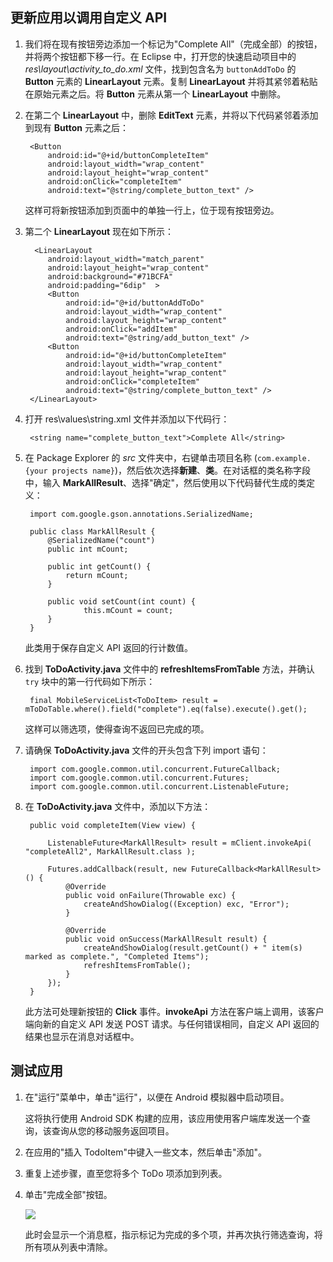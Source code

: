 ## <a name="update-app"></a>更新应用以调用自定义 API

1. 我们将在现有按钮旁边添加一个标记为"Complete All"（完成全部）的按钮，并将两个按钮都下移一行。在 Eclipse 中，打开您的快速启动项目中的  *res\layout\activity_to_do.xml* 文件，找到包含名为  `buttonAddToDo` 的 **Button** 元素的 **LinearLayout** 元素。复制 **LinearLayout** 并将其紧邻着粘贴在原始元素之后。将 **Button** 元素从第一个 **LinearLayout** 中删除。

2. 在第二个 **LinearLayout** 中，删除 **EditText** 元素，并将以下代码紧邻着添加到现有 **Button** 元素之后： 

        <Button
            android:id="@+id/buttonCompleteItem"
            android:layout_width="wrap_content"
            android:layout_height="wrap_content"
            android:onClick="completeItem"
            android:text="@string/complete_button_text" />

    这样可将新按钮添加到页面中的单独一行上，位于现有按钮旁边。

3. 第二个 **LinearLayout** 现在如下所示：

         <LinearLayout
            android:layout_width="match_parent" 
            android:layout_height="wrap_content" 
            android:background="#71BCFA"
            android:padding="6dip"  >
            <Button
                android:id="@+id/buttonAddToDo"
                android:layout_width="wrap_content"
                android:layout_height="wrap_content"
                android:onClick="addItem"
                android:text="@string/add_button_text" />
            <Button
                android:id="@+id/buttonCompleteItem"
                android:layout_width="wrap_content"
                android:layout_height="wrap_content"
                android:onClick="completeItem"
                android:text="@string/complete_button_text" />
        </LinearLayout>

4. 打开 res\values\string.xml 文件并添加以下代码行：

        <string name="complete_button_text">Complete All</string>

5. 在 Package Explorer 的  *src* 文件夹中，右键单击项目名称 (`com.example.{your projects name}`)，然后依次选择**新建**、**类**。在对话框的类名称字段中，输入 **MarkAllResult**、选择"确定"，然后使用以下代码替代生成的类定义：

        import com.google.gson.annotations.SerializedName;

        public class MarkAllResult {
            @SerializedName("count")
            public int mCount;

            public int getCount() {
                return mCount;
            }

            public void setCount(int count) {
                    this.mCount = count;
            }
        }

    此类用于保存自定义 API 返回的行计数值。 

6. 找到 **ToDoActivity.java** 文件中的 **refreshItemsFromTable** 方法，并确认  `try` 块中的第一行代码如下所示：

        final MobileServiceList<ToDoItem> result = mToDoTable.where().field("complete").eq(false).execute().get();

    这样可以筛选项，使得查询不返回已完成的项。

7. 请确保 **ToDoActivity.java** 文件的开头包含下列 import 语句：

        import com.google.common.util.concurrent.FutureCallback;
        import com.google.common.util.concurrent.Futures;
        import com.google.common.util.concurrent.ListenableFuture;

8. 在 **ToDoActivity.java** 文件中，添加以下方法：

        public void completeItem(View view) {

            ListenableFuture<MarkAllResult> result = mClient.invokeApi( "completeAll2", MarkAllResult.class ); 

            Futures.addCallback(result, new FutureCallback<MarkAllResult>() {
                @Override
                public void onFailure(Throwable exc) {
                    createAndShowDialog((Exception) exc, "Error");
                }

                @Override
                public void onSuccess(MarkAllResult result) {
                    createAndShowDialog(result.getCount() + " item(s) marked as complete.", "Completed Items");
                    refreshItemsFromTable();	
                }
            });
        }

    此方法可处理新按钮的 **Click** 事件。**invokeApi** 方法在客户端上调用，该客户端向新的自定义 API 发送 POST 请求。与任何错误相同，自定义 API 返回的结果也显示在消息对话框中。

## 测试应用

1. 在"运行"菜单中，单击"运行"，以便在 Android 模拟器中启动项目。

    这将执行使用 Android SDK 构建的应用，该应用使用客户端库发送一个查询，该查询从您的移动服务返回项目。

2. 在应用的"插入 TodoItem"中键入一些文本，然后单击"添加"。

3. 重复上述步骤，直至您将多个 ToDo 项添加到列表。

4. 单击"完成全部"按钮。

      ![](./media/mobile-services-android-call-custom-api/mobile-custom-api-android-completed.png)

    此时会显示一个消息框，指示标记为完成的多个项，并再次执行筛选查询，将所有项从列表中清除。